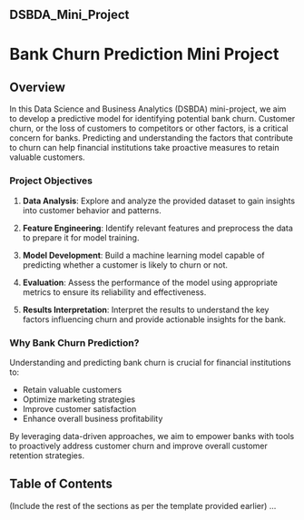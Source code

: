 ## DSBDA_Mini_Project
# Bank Churn Prediction Mini Project

## Overview

In this Data Science and Business Analytics (DSBDA) mini-project, we aim to develop a predictive model for identifying potential bank churn. Customer churn, or the loss of customers to competitors or other factors, is a critical concern for banks. Predicting and understanding the factors that contribute to churn can help financial institutions take proactive measures to retain valuable customers.

### Project Objectives

1. **Data Analysis**: Explore and analyze the provided dataset to gain insights into customer behavior and patterns.

2. **Feature Engineering**: Identify relevant features and preprocess the data to prepare it for model training.

3. **Model Development**: Build a machine learning model capable of predicting whether a customer is likely to churn or not.

4. **Evaluation**: Assess the performance of the model using appropriate metrics to ensure its reliability and effectiveness.

5. **Results Interpretation**: Interpret the results to understand the key factors influencing churn and provide actionable insights for the bank.

### Why Bank Churn Prediction?

Understanding and predicting bank churn is crucial for financial institutions to:

- Retain valuable customers
- Optimize marketing strategies
- Improve customer satisfaction
- Enhance overall business profitability

By leveraging data-driven approaches, we aim to empower banks with tools to proactively address customer churn and improve overall customer retention strategies.

## Table of Contents
(Include the rest of the sections as per the template provided earlier)
...
